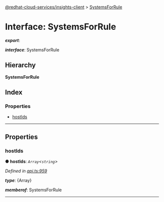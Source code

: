 [@redhat-cloud-services/insights-client](../README.md) > [SystemsForRule](../interfaces/systemsforrule.md)

# Interface: SystemsForRule

*__export__*: 

*__interface__*: SystemsForRule

## Hierarchy

**SystemsForRule**

## Index

### Properties

* [hostIds](systemsforrule.md#hostids)

---

## Properties

<a id="hostids"></a>

###  hostIds

**● hostIds**: *`Array`<`string`>*

*Defined in [api.ts:959](https://github.com/karelhala/javascript-clients/blob/master/packages/insights/api.ts#L959)*

*__type__*: {Array}

*__memberof__*: SystemsForRule

___

